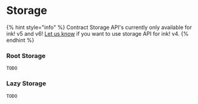 # Storage

{% hint style="info" %}
Contract Storage API's currently only available for ink! v5 and v6! [Let us know](https://t.me/JoinDedot) if you want to use storage API for ink! v4.
{% endhint %}

### Root Storage

`TODO`

### Lazy Storage

`TODO`

